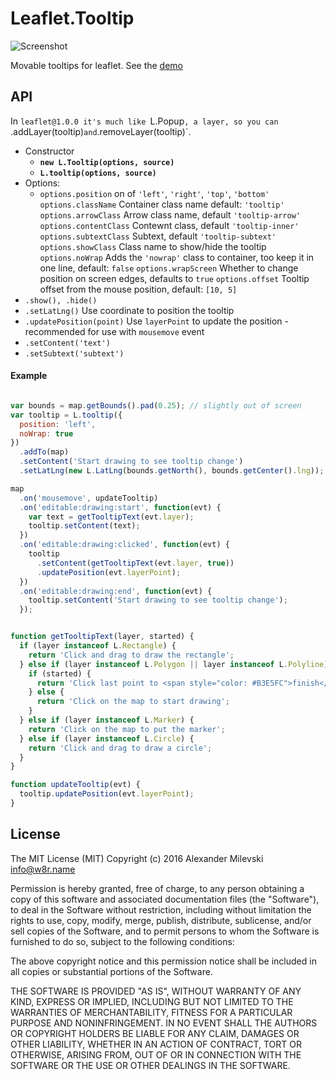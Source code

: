 # Leaflet.Tooltip

![Screenshot](https://cloud.githubusercontent.com/assets/26884/14630775/04523c10-0610-11e6-8c40-1938b021d166.png)

Movable tooltips for leaflet. See the [demo](https://w8r.github.io/Leaflet.Tooltip/example/)

## API

In `leaflet@1.0.0 it's much like `L.Popup`, a layer, so you can `.addLayer(tooltip)` and `.removeLayer(tooltip)`.

* Constructor
  * **`new L.Tooltip(options, source)`**
  * **`L.tooltip(options, source)`**
* Options:
  * `options.position` on of `'left'`, `'right'`, `'top'`, `'bottom'`
    `options.className` Container class name default: `'tooltip'`
    `options.arrowClass` Arrow class name, default `'tooltip-arrow'`
    `options.contentClass` Contewnt class, default `'tooltip-inner'`
    `options.subtextClass` Subtext, default `'tooltip-subtext'`
    `options.showClass` Class name to show/hide the tooltip
    `options.noWrap` Adds the `'nowrap'` class to container, too keep it in one line, default: `false`
    `options.wrapScreen` Whether to change position on screen edges, defaults to `true`
    `options.offset` Tooltip offset from the mouse position, default: `[10, 5]`
* `.show(), .hide()`
* `.setLatLng()` Use coordinate to position the tooltip
* `.updatePosition(point)` Use `layerPoint` to update the position - recommended for use with `mousemove` event
* `.setContent('text')`
* `.setSubtext('subtext')`


#### Example

```js

var bounds = map.getBounds().pad(0.25); // slightly out of screen
var tooltip = L.tooltip({
  position: 'left',
  noWrap: true
})
  .addTo(map)
  .setContent('Start drawing to see tooltip change')
  .setLatLng(new L.LatLng(bounds.getNorth(), bounds.getCenter().lng));

map
  .on('mousemove', updateTooltip)
  .on('editable:drawing:start', function(evt) {
    var text = getTooltipText(evt.layer);
    tooltip.setContent(text);
  })
  .on('editable:drawing:clicked', function(evt) {
    tooltip
      .setContent(getTooltipText(evt.layer, true))
      .updatePosition(evt.layerPoint);
  })
  .on('editable:drawing:end', function(evt) {
    tooltip.setContent('Start drawing to see tooltip change');
  });


function getTooltipText(layer, started) {
  if (layer instanceof L.Rectangle) {
    return 'Click and drag to draw the rectangle';
  } else if (layer instanceof L.Polygon || layer instanceof L.Polyline) {
    if (started) {
      return 'Click last point to <span style="color: #B3E5FC">finish</span> drawing';
    } else {
      return 'Click on the map to start drawing';
    }
  } else if (layer instanceof L.Marker) {
    return 'Click on the map to put the marker';
  } else if (layer instanceof L.Circle) {
    return 'Click and drag to draw a circle';
  }
}

function updateTooltip(evt) {
  tooltip.updatePosition(evt.layerPoint);
}
```

## License

The MIT License (MIT)
Copyright (c) 2016 Alexander Milevski <info@w8r.name>

Permission is hereby granted, free of charge, to any person obtaining a copy of this software and associated documentation files (the "Software"), to deal in the Software without restriction, including without limitation the rights to use, copy, modify, merge, publish, distribute, sublicense, and/or sell copies of the Software, and to permit persons to whom the Software is furnished to do so, subject to the following conditions:

The above copyright notice and this permission notice shall be included in all copies or substantial portions of the Software.

THE SOFTWARE IS PROVIDED "AS IS", WITHOUT WARRANTY OF ANY KIND, EXPRESS OR IMPLIED, INCLUDING BUT NOT LIMITED TO THE WARRANTIES OF MERCHANTABILITY, FITNESS FOR A PARTICULAR PURPOSE AND NONINFRINGEMENT. IN NO EVENT SHALL THE AUTHORS OR COPYRIGHT HOLDERS BE LIABLE FOR ANY CLAIM, DAMAGES OR OTHER LIABILITY, WHETHER IN AN ACTION OF CONTRACT, TORT OR OTHERWISE, ARISING FROM, OUT OF OR IN CONNECTION WITH THE SOFTWARE OR THE USE OR OTHER DEALINGS IN THE SOFTWARE.
